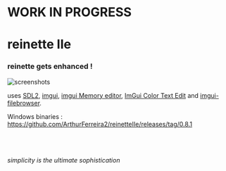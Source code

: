 
# WORK IN PROGRESS


# reinette IIe
### reinette gets enhanced !
![screenshots](animated.gif)

uses [SDL2](https://www.libsdl.org/index.php), [imgui](https://github.com/ocornut/imgui), [imgui Memory editor](https://github.com/ocornut/imgui_club), [ImGui Color Text Edit](https://github.com/BalazsJako/ImGuiColorTextEdit) and [imgui-filebrowser](https://github.com/AirGuanZ/imgui-filebrowser).

Windows binaries : https://github.com/ArthurFerreira2/reinetteIIe/releases/tag/0.8.1

\
\
\
*simplicity is the ultimate sophistication*
